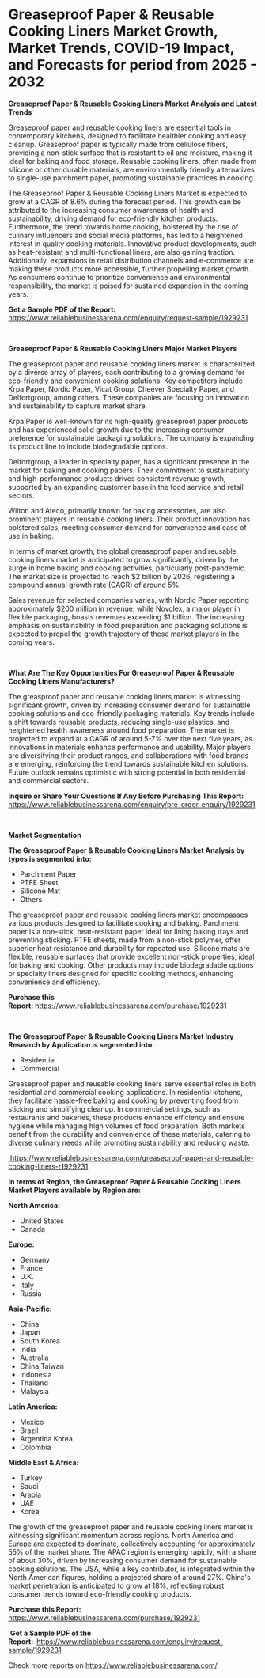 <p><h1>Greaseproof Paper & Reusable Cooking Liners Market Growth, Market Trends, COVID-19 Impact, and Forecasts for period from 2025 - 2032</h1></p><p><strong>Greaseproof Paper & Reusable Cooking Liners Market Analysis and Latest Trends</strong></p>
<p><p>Greaseproof paper and reusable cooking liners are essential tools in contemporary kitchens, designed to facilitate healthier cooking and easy cleanup. Greaseproof paper is typically made from cellulose fibers, providing a non-stick surface that is resistant to oil and moisture, making it ideal for baking and food storage. Reusable cooking liners, often made from silicone or other durable materials, are environmentally friendly alternatives to single-use parchment paper, promoting sustainable practices in cooking.</p><p>The Greaseproof Paper & Reusable Cooking Liners Market is expected to grow at a CAGR of 8.6% during the forecast period. This growth can be attributed to the increasing consumer awareness of health and sustainability, driving demand for eco-friendly kitchen products. Furthermore, the trend towards home cooking, bolstered by the rise of culinary influencers and social media platforms, has led to a heightened interest in quality cooking materials. Innovative product developments, such as heat-resistant and multi-functional liners, are also gaining traction. Additionally, expansions in retail distribution channels and e-commerce are making these products more accessible, further propelling market growth. As consumers continue to prioritize convenience and environmental responsibility, the market is poised for sustained expansion in the coming years.</p></p>
<p><strong>Get a Sample PDF of the Report:&nbsp;</strong> <a href="https://www.reliablebusinessarena.com/enquiry/request-sample/1929231?utm_campaign=1912&utm_medium=2&utm_source=Github&utm_content=ia&utm_term=16012025&utm_id=greaseproof-paper-reusable-cooking-liners">https://www.reliablebusinessarena.com/enquiry/request-sample/1929231</a></p>
<p>&nbsp;</p>
<p><strong>Greaseproof Paper & Reusable Cooking Liners Major Market Players</strong></p>
<p><p>The greaseproof paper and reusable cooking liners market is characterized by a diverse array of players, each contributing to a growing demand for eco-friendly and convenient cooking solutions. Key competitors include Krpa Paper, Nordic Paper, Vicat Group, Cheever Specialty Paper, and Delfortgroup, among others. These companies are focusing on innovation and sustainability to capture market share.</p><p>Krpa Paper is well-known for its high-quality greaseproof paper products and has experienced solid growth due to the increasing consumer preference for sustainable packaging solutions. The company is expanding its product line to include biodegradable options.</p><p>Delfortgroup, a leader in specialty paper, has a significant presence in the market for baking and cooking papers. Their commitment to sustainability and high-performance products drives consistent revenue growth, supported by an expanding customer base in the food service and retail sectors.</p><p>Wilton and Ateco, primarily known for baking accessories, are also prominent players in reusable cooking liners. Their product innovation has bolstered sales, meeting consumer demand for convenience and ease of use in baking.</p><p>In terms of market growth, the global greaseproof paper and reusable cooking liners market is anticipated to grow significantly, driven by the surge in home baking and cooking activities, particularly post-pandemic. The market size is projected to reach $2 billion by 2026, registering a compound annual growth rate (CAGR) of around 5%.</p><p>Sales revenue for selected companies varies, with Nordic Paper reporting approximately $200 million in revenue, while Novolex, a major player in flexible packaging, boasts revenues exceeding $1 billion. The increasing emphasis on sustainability in food preparation and packaging solutions is expected to propel the growth trajectory of these market players in the coming years.</p></p>
<p>&nbsp;</p>
<p><strong>What Are The Key Opportunities For Greaseproof Paper & Reusable Cooking Liners Manufacturers?</strong></p>
<p><p>The greasproof paper and reusable cooking liners market is witnessing significant growth, driven by increasing consumer demand for sustainable cooking solutions and eco-friendly packaging materials. Key trends include a shift towards reusable products, reducing single-use plastics, and heightened health awareness around food preparation. The market is projected to expand at a CAGR of around 5-7% over the next five years, as innovations in materials enhance performance and usability. Major players are diversifying their product ranges, and collaborations with food brands are emerging, reinforcing the trend towards sustainable kitchen solutions. Future outlook remains optimistic with strong potential in both residential and commercial sectors.</p></p>
<p><strong>Inquire or Share Your Questions If Any Before Purchasing This Report:</strong> <a href="https://www.reliablebusinessarena.com/enquiry/pre-order-enquiry/1929231?utm_campaign=1912&utm_medium=2&utm_source=Github&utm_content=ia&utm_term=16012025&utm_id=greaseproof-paper-reusable-cooking-liners">https://www.reliablebusinessarena.com/enquiry/pre-order-enquiry/1929231</a></p>
<p>&nbsp;</p>
<p><strong>Market Segmentation</strong></p>
<p><strong>The Greaseproof Paper & Reusable Cooking Liners Market Analysis by types is segmented into:</strong></p>
<p><ul><li>Parchment Paper</li><li>PTFE Sheet</li><li>Silicone Mat</li><li>Others</li></ul></p>
<p><p>The greaseproof paper and reusable cooking liners market encompasses various products designed to facilitate cooking and baking. Parchment paper is a non-stick, heat-resistant paper ideal for lining baking trays and preventing sticking. PTFE sheets, made from a non-stick polymer, offer superior heat resistance and durability for repeated use. Silicone mats are flexible, reusable surfaces that provide excellent non-stick properties, ideal for baking and cooking. Other products may include biodegradable options or specialty liners designed for specific cooking methods, enhancing convenience and efficiency.</p></p>
<p><strong>Purchase this Report:&nbsp;</strong><a href="https://www.reliablebusinessarena.com/purchase/1929231?utm_campaign=1912&utm_medium=2&utm_source=Github&utm_content=ia&utm_term=16012025&utm_id=greaseproof-paper-reusable-cooking-liners">https://www.reliablebusinessarena.com/purchase/1929231</a></p>
<p>&nbsp;</p>
<p><strong>The Greaseproof Paper & Reusable Cooking Liners Market Industry Research by Application is segmented into:</strong></p>
<p><ul><li>Residential</li><li>Commercial</li></ul></p>
<p><p>Greaseproof paper and reusable cooking liners serve essential roles in both residential and commercial cooking applications. In residential kitchens, they facilitate hassle-free baking and cooking by preventing food from sticking and simplifying cleanup. In commercial settings, such as restaurants and bakeries, these products enhance efficiency and ensure hygiene while managing high volumes of food preparation. Both markets benefit from the durability and convenience of these materials, catering to diverse culinary needs while promoting sustainability and reducing waste.</p></p>
<p><a href="https://www.reliablebusinessarena.com/greaseproof-paper-and-reusable-cooking-liners-r1929231?utm_campaign=1912&utm_medium=2&utm_source=Github&utm_content=ia&utm_term=16012025&utm_id=greaseproof-paper-reusable-cooking-liners">&nbsp;https://www.reliablebusinessarena.com/greaseproof-paper-and-reusable-cooking-liners-r1929231</a></p>
<p><strong>In terms of Region, the Greaseproof Paper & Reusable Cooking Liners Market Players available by Region are:</strong></p>
<p>
    <p> <strong> North America: </strong>
        <ul>
            <li>United States</li>
            <li>Canada</li>
        </ul>
        </p> 
    <p> <strong> Europe: </strong>
        <ul>
            <li>Germany</li>
            <li>France</li>
            <li>U.K.</li>
            <li>Italy</li>
            <li>Russia</li>
        </ul>
        </p> 
    <p> <strong> Asia-Pacific: </strong>
        <ul>
            <li>China</li>
            <li>Japan</li>
            <li>South Korea</li>
            <li>India</li>
            <li>Australia</li>
            <li>China Taiwan</li>
            <li>Indonesia</li>
            <li>Thailand</li>
            <li>Malaysia</li>
        </ul>
        </p> 
    <p> <strong> Latin America: </strong>
        <ul>
            <li>Mexico</li>
            <li>Brazil</li>
            <li>Argentina Korea</li>
            <li>Colombia</li>
        </ul>
        </p> 
    <p> <strong> Middle East & Africa: </strong>
        <ul>
            <li>Turkey</li>
            <li>Saudi</li>
            <li>Arabia</li>
            <li>UAE</li>
            <li>Korea</li>
        </ul>
    </p>
    </p>
<p><p>The growth of the greaseproof paper and reusable cooking liners market is witnessing significant momentum across regions. North America and Europe are expected to dominate, collectively accounting for approximately 55% of the market share. The APAC region is emerging rapidly, with a share of about 30%, driven by increasing consumer demand for sustainable cooking solutions. The USA, while a key contributor, is integrated within the North American figures, holding a projected share of around 27%. China's market penetration is anticipated to grow at 18%, reflecting robust consumer trends toward eco-friendly cooking products.</p></p>
<p><strong>Purchase this Report: </strong><a href="https://www.reliablebusinessarena.com/purchase/1929231?utm_campaign=1912&utm_medium=2&utm_source=Github&utm_content=ia&utm_term=16012025&utm_id=greaseproof-paper-reusable-cooking-liners">https://www.reliablebusinessarena.com/purchase/1929231</a></p>
<p>&nbsp;<strong>Get a Sample PDF of the Report:&nbsp;&nbsp;</strong><a href="https://www.reliablebusinessarena.com/enquiry/request-sample/1929231?utm_campaign=1912&utm_medium=2&utm_source=Github&utm_content=ia&utm_term=16012025&utm_id=greaseproof-paper-reusable-cooking-liners">https://www.reliablebusinessarena.com/enquiry/request-sample/1929231</a></p>
<p><strong></strong></p>
<p>Check more reports on <a href="https://www.reliablebusinessarena.com/?utm_campaign=1912&utm_medium=2&utm_source=Github&utm_content=ia&utm_term=16012025&utm_id=greaseproof-paper-reusable-cooking-liners">https://www.reliablebusinessarena.com/</a></p>